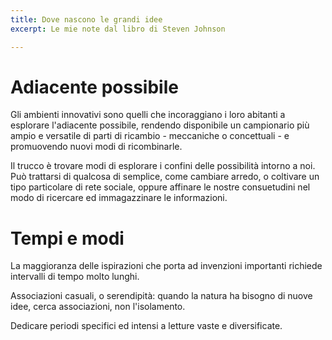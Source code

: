 ```yaml
---
title: Dove nascono le grandi idee
excerpt: Le mie note dal libro di Steven Johnson

---
```


# Adiacente possibile

Gli ambienti innovativi sono quelli che incoraggiano i loro abitanti a esplorare l'adiacente possibile, rendendo disponibile un campionario più ampio e versatile di parti di ricambio - meccaniche o concettuali - e promuovendo nuovi modi di ricombinarle.

Il trucco è trovare modi di esplorare i confini delle possibilità intorno a noi. Può trattarsi di qualcosa di semplice, come cambiare arredo, o coltivare un tipo particolare di rete sociale, oppure affinare le nostre consuetudini nel modo di ricercare ed immagazzinare le informazioni.

# Tempi e modi

La maggioranza delle ispirazioni che porta ad invenzioni importanti richiede intervalli di tempo molto lunghi.

Associazioni casuali, o serendipità: quando la natura ha bisogno di nuove idee, cerca associazioni, non l'isolamento.

Dedicare periodi specifici ed intensi a letture vaste e diversificate.
